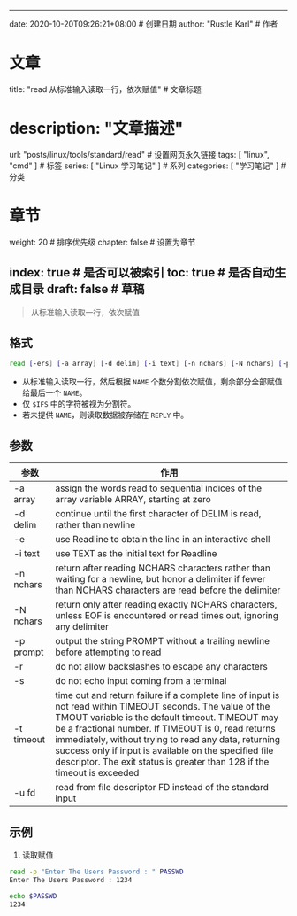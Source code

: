 ---
date: 2020-10-20T09:26:21+08:00  # 创建日期
author: "Rustle Karl"  # 作者

# 文章
title: "read 从标准输入读取一行，依次赋值"  # 文章标题
# description: "文章描述"
url:  "posts/linux/tools/standard/read"  # 设置网页永久链接
tags: [ "linux", "cmd" ]  # 标签
series: [ "Linux 学习笔记" ]  # 系列
categories: [ "学习笔记" ]  # 分类

# 章节
weight: 20 # 排序优先级
chapter: false  # 设置为章节

index: true  # 是否可以被索引
toc: true  # 是否自动生成目录
draft: false  # 草稿
----

> 从标准输入读取一行，依次赋值

## 格式

```bash
read [-ers] [-a array] [-d delim] [-i text] [-n nchars] [-N nchars] [-p prompt] [-t timeout] [-u fd] [NAME ...]
```

- 从标准输入读取一行，然后根据 `NAME` 个数分割依次赋值，剩余部分全部赋值给最后一个 `NAME`。
- 仅 `$IFS` 中的字符被视为分割符。
- 若未提供 `NAME`，则读取数据被存储在 `REPLY` 中。

## 参数

| 参数 | 作用 |
| -------- | -------- |
| -a array | assign the words read to sequential indices of the array variable ARRAY, starting at zero |
| -d delim | continue until the first character of DELIM is read, rather than newline |
| -e | use Readline to obtain the line in an interactive shell |
| -i text | use TEXT as the initial text for Readline |
| -n nchars | return after reading NCHARS characters rather than waiting for a newline, but honor a delimiter if fewer than NCHARS characters are read before the delimiter |
| -N nchars | return only after reading exactly NCHARS characters, unless EOF is encountered or read times out, ignoring any delimiter |
| -p prompt | output the string PROMPT without a trailing newline before attempting to read |
| -r | do not allow backslashes to escape any characters |
| -s | do not echo input coming from a terminal |
| -t timeout | time out and return failure if a complete line of input is not read within TIMEOUT seconds. The value of the TMOUT variable is the default timeout. TIMEOUT may be a fractional number. If TIMEOUT is 0, read returns immediately, without trying to read any data, returning success only if input is available on the specified file descriptor. The exit status is greater than 128 if the timeout is exceeded |
| -u fd | read from file descriptor FD instead of the standard input |

## 示例

1. 读取赋值

```bash
read -p "Enter The Users Password : " PASSWD
Enter The Users Password : 1234

echo $PASSWD
1234
```
